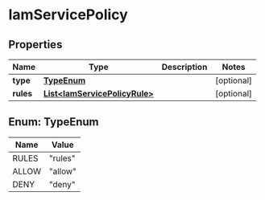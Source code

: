 

# IamServicePolicy


## Properties

| Name | Type | Description | Notes |
|------------ | ------------- | ------------- | -------------|
|**type** | [**TypeEnum**](#TypeEnum) |  |  [optional] |
|**rules** | [**List&lt;IamServicePolicyRule&gt;**](IamServicePolicyRule.md) |  |  [optional] |



## Enum: TypeEnum

| Name | Value |
|---- | -----|
| RULES | &quot;rules&quot; |
| ALLOW | &quot;allow&quot; |
| DENY | &quot;deny&quot; |



